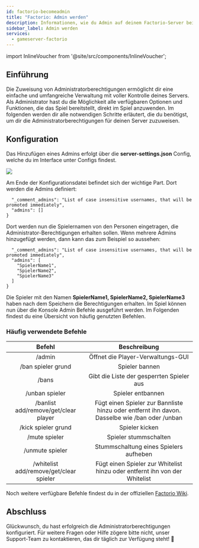 ```yaml
---
id: factorio-becomeadmin
title: "Factorio: Admin werden"
description: Informationen, wie du Admin auf deinem Factorio-Server bei ZAP-Hosting wirst - ZAP-Hosting.com Dokumentation
sidebar_label: Admin werden
services:
  - gameserver-factorio
---
```


import InlineVoucher from '@site/src/components/InlineVoucher';

## Einführung
Die Zuweisung von Administratorberechtigungen ermöglicht dir eine einfache und umfangreiche Verwaltung mit voller Kontrolle deines Servers. Als Administrator hast du die Möglichkeit alle verfügbaren Optionen und Funktionen, die das Spiel bereitstellt, direkt im Spiel anzuwenden. Im folgenden werden dir alle notwendigen Schritte erläutert, die du benötigst, um dir die Administratorberechtigungen für deinen Server zuzuweisen. 
<InlineVoucher />

## Konfiguration
Das Hinzufügen eines Admins erfolgt über die **server-settings.json** Config, welche du im Interface unter Configs findest.

![](https://screensaver01.zap-hosting.com/index.php/s/rS8Js24Ys5aywQf/preview)

Am Ende der Konfigurationsdatei befindet sich der wichtige Part. Dort werden die Admins definiert:

```
  "_comment_admins": "List of case insensitive usernames, that will be promoted immediately",
  "admins": []
}
```

Dort werden nun die Spielernamen von den Personen eingetragen, die Administrator-Berechtigungen erhalten sollen. Wenn mehrere Admins hinzugefügt werden, dann kann das zum Beispiel so aussehen:

```
  "_comment_admins": "List of case insensitive usernames, that will be promoted immediately",
  "admins": [
  	"SpielerName1",
  	"SpielerName2",
  	"SpielerName3"
  ]
}
```

Die Spieler mit den Namen **SpielerName1, SpielerName2, SpielerName3** haben nach dem Speichern die Berechtigungen erhalten. Im Spiel können nun über die Konsole Admin Befehle ausgeführt werden. Im Folgenden findest du eine Übersicht von häufig genutzten Befehlen.



### Häufig verwendete Befehle

|                 Befehl                 |                         Beschreibung                         |
| :------------------------------------: | :----------------------------------------------------------: |
|                 /admin                 |              Öffnet die Player-Verwaltungs-GUI               |
|           /ban spieler grund           |                        Spieler bannen                        |
|                 /bans                  |          Gibt die Liste der gesperrten Spieler aus           |
|             /unban spieler              |                      Spieler entbannen                       |
|  /banlist add/remove/get/clear player  | Fügt einen Spieler zur Bannliste hinzu oder entfernt ihn davon. Dasselbe wie /ban oder /unban |
|          /kick spieler grund           |                        Spieler kicken                        |
|              /mute spieler              |                    Spieler stummschalten                     |
|             /unmute spieler             |            Stummschaltung eines Spielers aufheben            |
| /whitelist add/remove/get/clear spieler | Fügt einen Spieler zur Whitelist hinzu oder entfernt ihn von der Whitelist |

Noch weitere verfügbare Befehle findest du in der offiziellen [Factorio Wiki](https://wiki.factorio.com/Console).

## Abschluss

Glückwunsch, du hast erfolgreich die Administratorberechtigungen konfiguriert. Für weitere Fragen oder Hilfe zögere bitte nicht, unser Support-Team zu kontaktieren, das dir täglich zur Verfügung steht! 🙂

<InlineVoucher />
